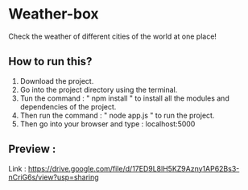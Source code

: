 # Weather-box
Check the weather of different cities of the world at one place!
## How to run this?

1. Download the project.
2. Go into the project directory using the terminal.
3. Tun the command : " npm install " to install all the modules and dependencies of the project.
4. Then run the command : " node app.js " to run the project.
5. Then go into your browser and type : localhost:5000

## Preview :
Link : https://drive.google.com/file/d/17ED9L8lH5KZ9Azny1AP62Bs3-nCriG6s/view?usp=sharing
